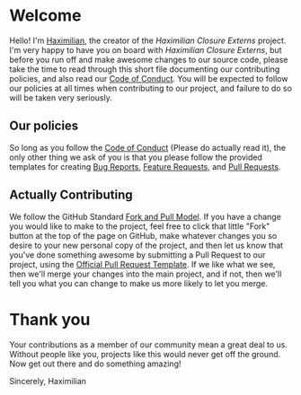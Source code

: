 # Welcome
Hello! I'm [Haximilian](https://github.com/haximilian), the creator of the *Haximilian Closure Externs* project. I'm very happy to have
you on board with *Haximilian Closure Externs*, but before you run off and make awesome changes to our source code, please take the time
to read through this short file documenting our contributing policies, and also read our [Code of Conduct](CODE_OF_CONDUCT.md).
You will be expected to follow our policies at all times when contributing to our project, and failure to do so will be taken very
seriously.

## Our policies
So long as you follow the [Code of Conduct](CODE_OF_CONDUCT.md) (Please do actually read it), the only other thing we ask of you
is that you please follow the provided templates for creating [Bug Reports](ISSUE_TEMPLATE/bug_report.md),
[Feature Requests](ISSUE_TEMPLATE/feature_request.md), and [Pull Requests](PULL_REQUEST_TEMPLATE.md).

## Actually Contributing
We follow the GitHub Standard [Fork and Pull Model](https://en.wikipedia.org/wiki/Fork_and_pull_model). If you have a change you
would like to make to the project, feel free to click that little "Fork" button at the top of the page on GitHub, make whatever
changes you so desire to your new personal copy of the project, and then let us know that you've done something awesome by
submitting a Pull Request to our project, using the [Official Pull Request Template](PULL_REQUEST_TEMPLATE.md). If we like what
we see, then we'll merge your changes into the main project, and if not, then we'll tell you what you can change to make us more
likely to let you merge.

# Thank you
Your contributions as a member of our community mean a great deal to us. Without people like you, projects like this would never
get off the ground. Now get out there and do something amazing!

Sincerely,
Haximilian
